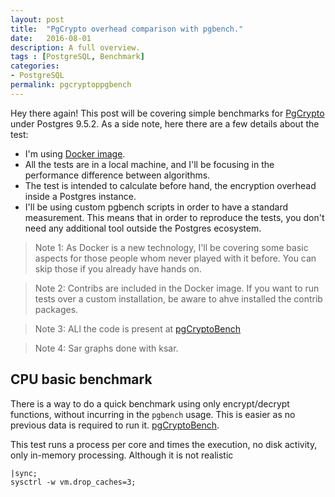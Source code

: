 ```yaml
---
layout: post
title:  "PgCrypto overhead comparison with pgbench."
date:   2016-08-01
description: A full overview.
tags : [PostgreSQL, Benchmark]
categories:
- PostgreSQL
permalink: pgcryptoppgbench
---
```


Hey there again! This post will be covering simple benchmarks for [PgCrypto](https://www.postgresql.org/docs/9.5/static/pgcrypto.html) under
Postgres 9.5.2. As a side note, here there are a few details about the test:

- I'm using [Docker image](https://github.com/docker-library/postgres/blob/master/9.5/Dockerfile).
- All the tests are in a local machine, and I'll be focusing in the performance difference
   between algorithms.
- The test is intended to calculate before hand, the encryption overhead inside
  a Postgres instance.
- I'll be using custom pgbench scripts in order to have a standard measurement. This
  means that in order to  reproduce the tests, you don't need any additional tool
  outside the Postgres ecosystem.

> Note 1:
> As Docker is a new technology, I'll be covering some basic aspects for those people
> whom never played with it before. You can skip those if you already have hands on.

> Note 2:
> Contribs are included in the Docker image. If you want to run tests over a custom
> installation, be aware to ahve installed the contrib packages.

> Note 3:
> ALl the code is present at [pgCryptoBench](https://github.com/3manuek/pgCryptoBench)

> Note 4:
> Sar graphs done with ksar.

## CPU basic benchmark

There is a way to do a quick benchmark using only encrypt/decrypt functions, without
incurring in the `pgbench` usage. This is easier as no previous data is required to
run it. [pgCryptoBench](https://github.com/3manuek/pgCryptoBench).

This test runs a process per core and times the execution, no disk activity, only
in-memory processing. Although it is not realistic


```
|sync;
sysctrl -w vm.drop_caches=3;
```
